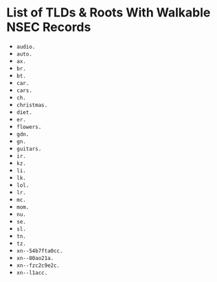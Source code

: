 # List of TLDs & Roots With Walkable NSEC Records

* `audio.`
* `auto.`
* `ax.`
* `br.`
* `bt.`
* `car.`
* `cars.`
* `ch.`
* `christmas.`
* `diet.`
* `er.`
* `flowers.`
* `gdn.`
* `gn.`
* `guitars.`
* `ir.`
* `kz.`
* `li.`
* `lk.`
* `lol.`
* `lr.`
* `mc.`
* `mom.`
* `nu.`
* `se.`
* `sl.`
* `tn.`
* `tz.`
* `xn--54b7fta0cc.`
* `xn--80ao21a.`
* `xn--fzc2c9e2c.`
* `xn--l1acc.`
